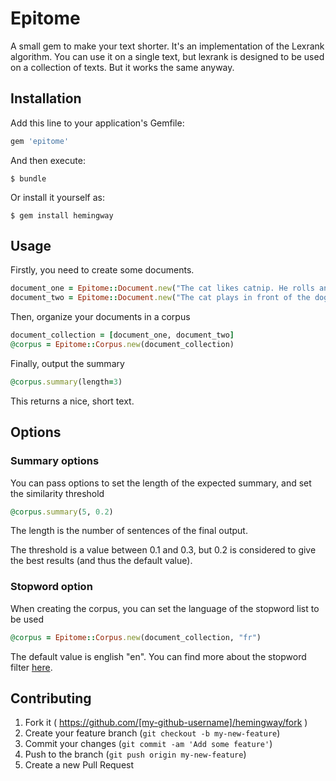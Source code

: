 # Epitome

A small gem to make your text shorter. It's an implementation of the Lexrank algorithm. You can use it on a single text, but lexrank is designed to be used on a collection of texts. But it works the same anyway.

## Installation

Add this line to your application's Gemfile:

```ruby
gem 'epitome'
```

And then execute:

    $ bundle

Or install it yourself as:

    $ gem install hemingway

## Usage

Firstly, you need to create some documents.

```ruby
document_one = Epitome::Document.new("The cat likes catnip. He rolls and rolls")
document_two = Epitome::Document.new("The cat plays in front of the dog. The dog is placid.")
```

Then, organize your documents in a corpus

```ruby
document_collection = [document_one, document_two]
@corpus = Epitome::Corpus.new(document_collection)
```

Finally, output the summary
```ruby
@corpus.summary(length=3)
```

This returns a nice, short text.

## Options
### Summary options
You can pass options to set the length of the expected summary, and set the similarity threshold
```ruby
@corpus.summary(5, 0.2)
```
The length is the number of sentences of the final output.

The threshold is a value between 0.1 and 0.3, but 0.2 is considered to give the best results (and thus the default value).

### Stopword option
When creating the corpus, you can set the language of the stopword list to be used
```ruby
@corpus = Epitome::Corpus.new(document_collection, "fr")
```
The default value is english "en".
You can find more about the stopword filter [here](https://github.com/brenes/stopwords-filter).
## Contributing

1. Fork it ( https://github.com/[my-github-username]/hemingway/fork )
2. Create your feature branch (`git checkout -b my-new-feature`)
3. Commit your changes (`git commit -am 'Add some feature'`)
4. Push to the branch (`git push origin my-new-feature`)
5. Create a new Pull Request
